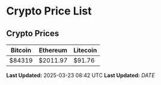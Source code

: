 # Crypto Price List

## Crypto Prices
| Bitcoin | Ethereum | Litecoin |
| ------- | -------- | -------- |
| $84319 | $2011.97 | $91.76 |
**Last Updated:** 2025-03-23 08:42 UTC
**Last Updated:** $DATE$
